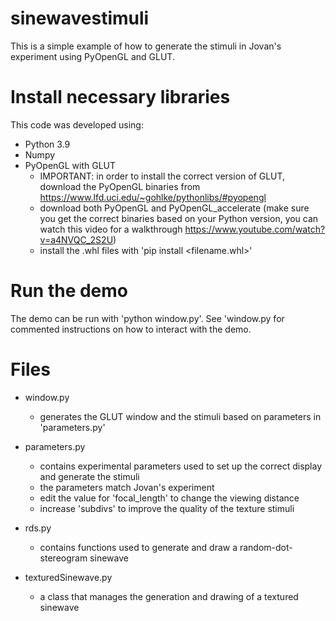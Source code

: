 ﻿# sinewavestimuli
 This is a simple example of how to generate the stimuli in Jovan's experiment using PyOpenGL and GLUT.
# Install necessary libraries
This code was developed using:
- Python 3.9
- Numpy
- PyOpenGL with GLUT 
  - IMPORTANT: in order to install the correct version of GLUT, download the PyOpenGL binaries from https://www.lfd.uci.edu/~gohlke/pythonlibs/#pyopengl
  - download both PyOpenGL and PyOpenGL_accelerate (make sure you get the correct binaries based on your Python version, you can watch this video for a walkthrough https://www.youtube.com/watch?v=a4NVQC_2S2U)
  - install the .whl files with 'pip install <filename.whl>'

# Run the demo
The demo can be run with 'python window.py'. See 'window.py for commented instructions on how to interact with the demo.

# Files
- window.py
  - generates the GLUT window and the stimuli based on parameters in 'parameters.py'

- parameters.py
  - contains experimental parameters used to set up the correct display and generate the stimuli
  - the parameters match Jovan's experiment
  - edit the value for 'focal_length' to change the viewing distance
  - increase 'subdivs' to improve the quality of the texture stimuli

- rds.py
  - contains functions used to generate and draw a random-dot-stereogram sinewave

- texturedSinewave.py
  - a class that manages the generation and drawing of a textured sinewave

